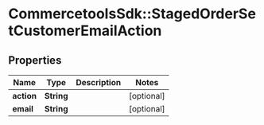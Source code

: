 # CommercetoolsSdk::StagedOrderSetCustomerEmailAction

## Properties
Name | Type | Description | Notes
------------ | ------------- | ------------- | -------------
**action** | **String** |  | [optional] 
**email** | **String** |  | [optional] 

